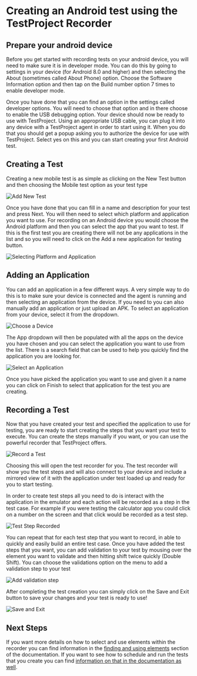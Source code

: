 # Creating an Android test using the TestProject Recorder

## Prepare your android device

Before you get started with recording tests on your android device, you will need to make sure it is in developer mode. You can do this by going to settings in your device \(for Android 8.0 and higher\) and then selecting the About \(sometimes called About Phone\) option.  Choose the Software Information option and then tap on the Build number option 7 times to enable developer mode.

Once you have done that you can find an option in the settings called developer options. You will need to choose that option and in there choose to enable the USB debugging option. Your device should now be ready to use with TestProject. Using an appropriate USB cable, you can plug it into any device with a TestProject agent in order to start using it. When you do that you should get a popup asking you to authorize the device for use with TestProject. Select yes on this and you can start creating your first Android test.

## Creating a Test

Creating a new mobile test is as simple as clicking on the New Test button and then choosing the Mobile test option as your test type

![Add New Test](../../.gitbook/assets/image%20%2817%29.png)

Once you have done that you can fill in a name and description for your test and press Next.  You will then need to select which platform and application you want to use. For recording on an Android device you would choose the Android platform and then you can select the app that you want to test.  If this is the first test you are creating there will not be any applications in the list and so you will need to click on the Add a new application for testing button.

![Selecting Platform and Application](../../.gitbook/assets/image%20%2831%29.png)

## Adding an Application

You can add an application in a few different ways. A very simple way to do this is to make sure your device is connected and the agent is running and then selecting an application from the device. If you need to you can also manually add an application or just upload an APK. To select an application from your device, select it from the dropdown.

![Choose a Device](../../.gitbook/assets/image%20%2876%29.png)

The App dropdown will then be populated with all the apps on the device you have chosen and you can select the application you want to use from the list. There is a search field that can be used to help you quickly find the application you are looking for.

![Select an Application](../../.gitbook/assets/image%20%2868%29.png)

Once you have picked the application you want to use and given it a name you can click on Finish to select that application for the test you are creating.

## Recording a Test

Now that you have created your test and specified the application to use for testing, you are ready to start creating the steps that you want your test to execute. You can create the steps manually if you want, or you can use the powerful recorder that TestProject offers.

![Record a Test](../../.gitbook/assets/image%20%2872%29.png)

Choosing this will open the test recorder for you. The test recorder will show you the test steps and will also connect to your device and include a mirrored view of it with the application under test loaded up and ready for you to start testing.

In order to create test steps all you need to do is interact with the application in the emulator and each action will be recorded as a step in the test case. For example if you were testing the calculator app you could click on a number on the screen and that click would be recorded as a test step. 

![Test Step Recorded](../../.gitbook/assets/image%20%288%29.png)

You can repeat that for each test step that you want to record, in able to quickly and easily build an entire test case. Once you have added the test steps that you want, you can add validation to your test by mousing over the element you want to validate and then hitting shift twice quickly \(Double Shift\). You can choose the validations option on the menu to add a validation step to your test

![Add validation step](../../.gitbook/assets/image%20%2841%29.png)

After completing the test creation you can simply click on the Save and Exit button to save your changes and your test is ready to use!

![Save and Exit](../../.gitbook/assets/image%20%2878%29.png)

## Next Steps

If you want more details on how to select and use elements within the recorder you can find information in the [finding and using elements](../finding-and-using-elements/) section of the documentation. If you want to see how to schedule and run the tests that you create you can find [information on that in the documentation as well](../../schedule-and-run-tests/create-and-schedule-jobs.md).

